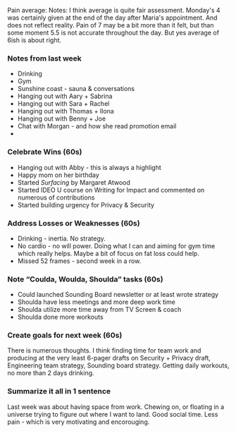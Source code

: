 Pain average: 
Notes: I think average is quite fair assessment. Monday's 4 was certainly given at the end of the day after Maria's appointment. And does not reflect reality. Pain of 7 may be a bit more than it felt, but than some moment 5.5 is not accurate throughout the day. But yes average of 6ish is about right. 

### Notes from last week
- Drinking
- Gym
- Sunshine coast - sauna & conversations
- Hanging out with Aary + Sabrina
- Hanging out with Sara + Rachel
- Hanging out with Thomas + Ilona
- Hanging out with Benny + Joe
- Chat with Morgan - and how she read promotion email
- 
### Celebrate Wins  (60s)
- Hanging out with Abby - this is always a highlight
- Happy mom on her birthday
- Started *Surfacing* by Margaret Atwood
- Started IDEO U course on Writing for Impact and commented on numerous of contributions
- Started building urgency for Privacy & Security

### Address Losses or Weaknesses  (60s)
- Drinking - inertia. No strategy. 
- No cardio - no will power. Doing what I can and aiming for gym time which really helps. Maybe a bit of focus on fat loss could help.
- Missed 52 frames - second week in a row.

### Note “Coulda, Woulda, Shoulda” tasks (60s)
* Could launched Sounding Board newsletter or at least wrote strategy
* Shoulda have less meetings and more deep work time
* Shoulda utilize more time away from TV Screen & coach
* Shoulda done more workouts

### Create goals for next week (60s)
There is numerous thoughts. I think finding time for team work and producing at the very least 6-pager drafts on Security + Privacy draft, Engineering team strategy, Sounding board strategy. Getting daily workouts, no more than 2 days drinking.

### Summarize it all in 1 sentence
Last week was about having space from work. Chewing on, or floating in a universe trying to figure out where I want to land. Good social time. Less pain - which is very motivating and encorouging. 